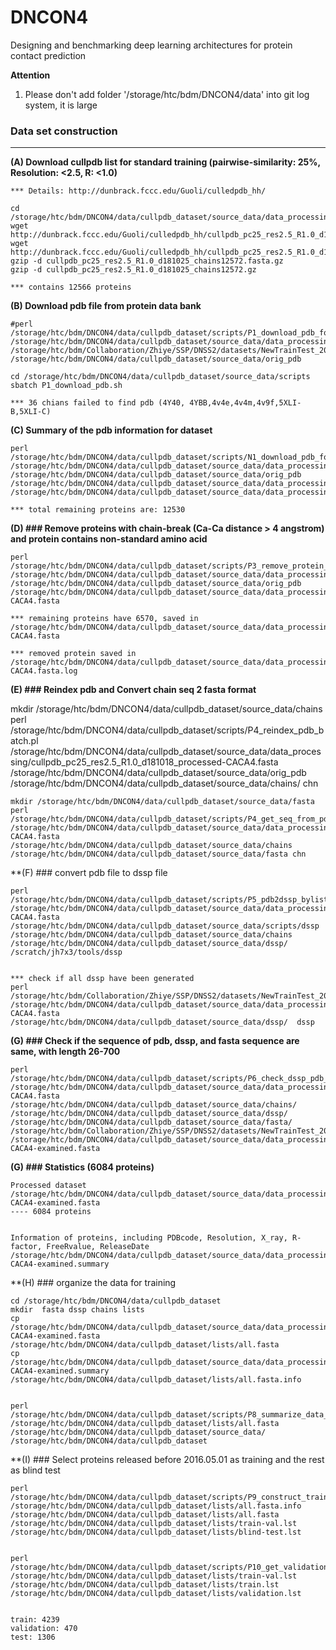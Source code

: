 # DNCON4
Designing and benchmarking deep learning architectures for protein contact prediction


**Attention**
1. Please don't add folder '/storage/htc/bdm/DNCON4/data' into git log system, it is large

### Data set construction
--------------------------------------------------------------------------------------

**(A) Download cullpdb list for standard training (pairwise-similarity: 25%, Resolution: <2.5, R: <1.0)**  
```
*** Details: http://dunbrack.fccc.edu/Guoli/culledpdb_hh/

cd /storage/htc/bdm/DNCON4/data/cullpdb_dataset/source_data/data_processing/
wget http://dunbrack.fccc.edu/Guoli/culledpdb_hh/cullpdb_pc25_res2.5_R1.0_d181025_chains12572.gz
wget http://dunbrack.fccc.edu/Guoli/culledpdb_hh/cullpdb_pc25_res2.5_R1.0_d181025_chains12572.fasta.gz
gzip -d cullpdb_pc25_res2.5_R1.0_d181025_chains12572.fasta.gz
gzip -d cullpdb_pc25_res2.5_R1.0_d181025_chains12572.gz

*** contains 12566 proteins
```

**(B) Download pdb file from protein data bank**
```
#perl /storage/htc/bdm/DNCON4/data/cullpdb_dataset/scripts/P1_download_pdb_for_train_cullpdb.pl /storage/htc/bdm/DNCON4/data/cullpdb_dataset/source_data/data_processing/cullpdb_pc25_res2.5_R1.0_d181025_chains12572 /storage/htc/bdm/Collaboration/Zhiye/SSP/DNSS2/datasets/NewTrainTest_20181027/scripts/  /storage/htc/bdm/DNCON4/data/cullpdb_dataset/source_data/orig_pdb 

cd /storage/htc/bdm/DNCON4/data/cullpdb_dataset/source_data/scripts
sbatch P1_download_pdb.sh

*** 36 chians failed to find pdb (4Y40, 4YBB,4v4e,4v4m,4v9f,5XLI-B,5XLI-C)
```

**(C) Summary of the pdb information for dataset**
```
perl /storage/htc/bdm/DNCON4/data/cullpdb_dataset/scripts/N1_download_pdb_for_train_cullpdb_summary.pl /storage/htc/bdm/DNCON4/data/cullpdb_dataset/source_data/data_processing/cullpdb_pc25_res2.5_R1.0_d181025_chains12572 /storage/htc/bdm/DNCON4/data/cullpdb_dataset/source_data/orig_pdb  /storage/htc/bdm/DNCON4/data/cullpdb_dataset/source_data/data_processing/cullpdb_pc25_res2.5_R1.0_d181025_processed.summary  /storage/htc/bdm/DNCON4/data/cullpdb_dataset/source_data/data_processing/cullpdb_pc25_res2.5_R1.0_d181018_processed.fasta

*** total remaining proteins are: 12530
```


**(D) ### Remove proteins with chain-break (Ca-Ca distance > 4 angstrom) and protein contains non-standard amino acid**
```
perl /storage/htc/bdm/DNCON4/data/cullpdb_dataset/scripts/P3_remove_protein_by_CA_CA_distance.pl /storage/htc/bdm/DNCON4/data/cullpdb_dataset/source_data/data_processing/cullpdb_pc25_res2.5_R1.0_d181018_processed.fasta /storage/htc/bdm/DNCON4/data/cullpdb_dataset/source_data/orig_pdb /storage/htc/bdm/DNCON4/data/cullpdb_dataset/source_data/data_processing/cullpdb_pc25_res2.5_R1.0_d181018_processed-CACA4.fasta 

*** remaining proteins have 6570, saved in /storage/htc/bdm/DNCON4/data/cullpdb_dataset/source_data/data_processing/cullpdb_pc25_res2.5_R1.0_d181018_processed-CACA4.fasta 

*** removed protein saved in /storage/htc/bdm/DNCON4/data/cullpdb_dataset/source_data/data_processing/cullpdb_pc25_res2.5_R1.0_d181018_processed-CACA4.fasta.log
```

**(E) ### Reindex pdb and Convert chain seq 2 fasta format**

mkdir /storage/htc/bdm/DNCON4/data/cullpdb_dataset/source_data/chains
perl /storage/htc/bdm/DNCON4/data/cullpdb_dataset/scripts/P4_reindex_pdb_batch.pl /storage/htc/bdm/DNCON4/data/cullpdb_dataset/source_data/data_processing/cullpdb_pc25_res2.5_R1.0_d181018_processed-CACA4.fasta /storage/htc/bdm/DNCON4/data/cullpdb_dataset/source_data/orig_pdb /storage/htc/bdm/DNCON4/data/cullpdb_dataset/source_data/chains/  chn

```
mkdir /storage/htc/bdm/DNCON4/data/cullpdb_dataset/source_data/fasta
perl /storage/htc/bdm/DNCON4/data/cullpdb_dataset/scripts/P4_get_seq_from_pdb_batch.pl  /storage/htc/bdm/DNCON4/data/cullpdb_dataset/source_data/data_processing/cullpdb_pc25_res2.5_R1.0_d181018_processed-CACA4.fasta    /storage/htc/bdm/DNCON4/data/cullpdb_dataset/source_data/chains /storage/htc/bdm/DNCON4/data/cullpdb_dataset/source_data/fasta chn
```


**(F) ### convert pdb file to dssp file 

```
perl /storage/htc/bdm/DNCON4/data/cullpdb_dataset/scripts/P5_pdb2dssp_bylist.pl /storage/htc/bdm/DNCON4/data/cullpdb_dataset/source_data/data_processing/cullpdb_pc25_res2.5_R1.0_d181018_processed-CACA4.fasta /storage/htc/bdm/DNCON4/data/cullpdb_dataset/source_data/scripts/dssp /storage/htc/bdm/DNCON4/data/cullpdb_dataset/source_data/chains  /storage/htc/bdm/DNCON4/data/cullpdb_dataset/source_data/dssp/  /scratch/jh7x3/tools/dssp


*** check if all dssp have been generated
perl /storage/htc/bdm/Collaboration/Zhiye/SSP/DNSS2/datasets/NewTrainTest_20181027/scripts/N2_check_file_existence.pl /storage/htc/bdm/DNCON4/data/cullpdb_dataset/source_data/data_processing/cullpdb_pc25_res2.5_R1.0_d181018_processed-CACA4.fasta  /storage/htc/bdm/DNCON4/data/cullpdb_dataset/source_data/dssp/  dssp
```


**(G) ### Check if the sequence of pdb, dssp, and fasta sequence are same, with length 26-700**
```
perl /storage/htc/bdm/DNCON4/data/cullpdb_dataset/scripts/P6_check_dssp_pdb_fasta.pl /storage/htc/bdm/DNCON4/data/cullpdb_dataset/source_data/data_processing/cullpdb_pc25_res2.5_R1.0_d181018_processed-CACA4.fasta /storage/htc/bdm/DNCON4/data/cullpdb_dataset/source_data/chains/ /storage/htc/bdm/DNCON4/data/cullpdb_dataset/source_data/dssp/ /storage/htc/bdm/DNCON4/data/cullpdb_dataset/source_data/fasta/ /storage/htc/bdm/Collaboration/Zhiye/SSP/DNSS2/datasets/NewTrainTest_20181027/scripts/dssp2dataset_dnss.pl  /storage/htc/bdm/DNCON4/data/cullpdb_dataset/source_data/data_processing/cullpdb_pc25_res2.5_R1.0_d181018_processed-CACA4-examined.fasta

```


**(G) ### Statistics (6084 proteins)**
```
Processed dataset
/storage/htc/bdm/DNCON4/data/cullpdb_dataset/source_data/data_processing/cullpdb_pc25_res2.5_R1.0_d181018_processed-CACA4-examined.fasta    
---- 6084 proteins


Information of proteins, including PDBcode, Resolution, X_ray, R-factor, FreeRvalue, ReleaseDate
/storage/htc/bdm/DNCON4/data/cullpdb_dataset/source_data/data_processing/cullpdb_pc25_res2.5_R1.0_d181018_processed-CACA4-examined.summary
```

**(H) ### organize the data for training 

```
cd /storage/htc/bdm/DNCON4/data/cullpdb_dataset
mkdir  fasta dssp chains lists
cp /storage/htc/bdm/DNCON4/data/cullpdb_dataset/source_data/data_processing/cullpdb_pc25_res2.5_R1.0_d181018_processed-CACA4-examined.fasta  /storage/htc/bdm/DNCON4/data/cullpdb_dataset/lists/all.fasta
cp /storage/htc/bdm/DNCON4/data/cullpdb_dataset/source_data/data_processing/cullpdb_pc25_res2.5_R1.0_d181018_processed-CACA4-examined.summary /storage/htc/bdm/DNCON4/data/cullpdb_dataset/lists/all.fasta.info


perl /storage/htc/bdm/DNCON4/data/cullpdb_dataset/scripts/P8_summarize_data_files.pl /storage/htc/bdm/DNCON4/data/cullpdb_dataset/lists/all.fasta /storage/htc/bdm/DNCON4/data/cullpdb_dataset/source_data/ /storage/htc/bdm/DNCON4/data/cullpdb_dataset
```

**(I) ### Select proteins released before 2016.05.01 as training and the rest as blind test

```
perl /storage/htc/bdm/DNCON4/data/cullpdb_dataset/scripts/P9_construct_training_testing.pl  /storage/htc/bdm/DNCON4/data/cullpdb_dataset/lists/all.fasta.info  /storage/htc/bdm/DNCON4/data/cullpdb_dataset/lists/all.fasta /storage/htc/bdm/DNCON4/data/cullpdb_dataset/lists/train-val.lst /storage/htc/bdm/DNCON4/data/cullpdb_dataset/lists/blind-test.lst 


perl /storage/htc/bdm/DNCON4/data/cullpdb_dataset/scripts/P10_get_validation_from_train.pl  /storage/htc/bdm/DNCON4/data/cullpdb_dataset/lists/train-val.lst /storage/htc/bdm/DNCON4/data/cullpdb_dataset/lists/train.lst /storage/htc/bdm/DNCON4/data/cullpdb_dataset/lists/validation.lst


train: 4239
validation: 470
test: 1306
```



